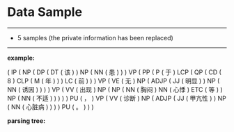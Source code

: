 # Data Sample #

---

- 5 samples (the private information has been replaced)

---



**example:**

( IP ( NP ( DP ( DT ( 该 ) ) NP ( NN ( 患 ) ) ) VP ( PP ( P ( 于 ) LCP ( QP ( CD ( 8 ) CLP ( M ( 年 ) ) ) LC ( 前 ) ) ) VP ( VE ( 无 ) NP ( ADJP ( JJ ( 明显 ) ) NP ( NN ( 诱因 ) ) ) ) VP ( VV ( 出现 ) NP ( NP ( NN ( 胸闷 ) NN ( 心悸 ) ETC ( 等 ) ) NP ( NN ( 不适 ) ) ) ) ) PU ( ， ) VP ( VV ( 诊断 ) NP ( ADJP ( JJ ( 甲亢性 ) ) NP ( NN ( 心脏病 ) ) ) ) PU ( 。 ) ) ) 

**parsing tree:**




